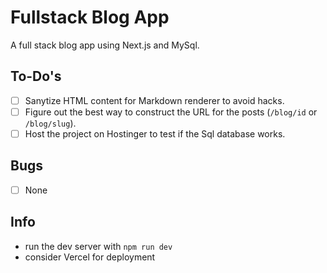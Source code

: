 # Fullstack Blog App

A full stack blog app using Next.js and MySql.

## To-Do's

- [ ] Sanytize HTML content for Markdown renderer to avoid hacks.
- [ ] Figure out the best way to construct the URL for the posts (`/blog/id` or `/blog/slug`).
- [ ] Host the project on Hostinger to test if the Sql database works.

## Bugs

- [ ] None

## Info

- run the dev server with `npm run dev`
- consider Vercel for deployment

